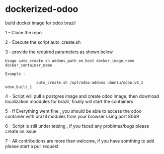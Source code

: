 # dockerized-odoo
build docker image for odoo brazil 

1 - Clone the repo 

2 - Execute the script auto_create.sh 

3 - provide the required parameters as shown below

    Usage auto_create.sh addons_path_on_host docker_image_name docker_container_name

	Example :
	
                  auto_create.sh /opt/odoo-addons ubuntu/odoo:v8_1 odoo_built_1
		  		  
	          
4 - Script will pull a postgres image and create odoo image, then download localization moodules for brazil, 
finally will start the containers 

5 - If Everything went fine , you should be able to access the odoo container with brazil modules from your browser using port 8069

6 -  Script is still under tetsing , if you faced any problmes/bugs please create an issue 

7 - All contributions are more than welcome, if you have somthing to add please start a pull request
